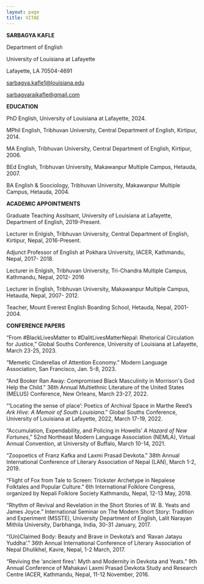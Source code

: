 ```yaml
---
layout: page
title: VITAE
---
```


**SARBAGYA KAFLE**

Department of English

University of Louisiana at Lafayette

Lafayette, LA 70504-4691

sarbagya.kafle1@louisiana.edu

sarbagyarajkafle@gmail.com
 

**EDUCATION** 

PhD English, University of Louisiana at Lafayette, 2024. 

MPhil English, Tribhuvan University, Central Department of English, Kirtipur, 2014. 

MA English, Tribhuvan University, Central Department of English, Kirtipur, 2006.

BEd English, Tribhuvan University, Makawanpur Multiple Campus, Hetauda, 2007.  

BA English & Soociology, Tribhuvan University, Makawanpur Multiple Campus, Hetauda, 2004.


**ACADEMIC APPOINTMENTS** 

Graduate Teaching Assitsant, University of Louisiana at Lafayette, Department of English, 2019-Present.

Lecturer in Enlgish, Tribhuvan University, Central Department of English, Kirtipur, Nepal, 2016-Present.

Adjunct Professor of English at Pokhara University, IACER, Kathmandu, Nepal, 2017- 2018. 

Lecturer in Enlgish, Tribhuvan University, Tri-Chandra Multiple Campus, Kathmandu, Nepal, 2012- 2016

Lecturer in English, Tribhuvan University, Makawanpur Multiple Campus, Hetauda, Nepal, 2007- 2012.  

Teacher, Mount Everest English Boarding School, Hetauda, Nepal, 2001-2004.


**CONFERENCE PAPERS**

“From #BlackLivesMatter to #DalitLivesMatterNepal: Rhetorical Circulation for Justice,” Global Souths Conference, University of Louisiana at Lafayette, March 23-25, 2023. 

“Memetic Cinderellas of Attention Economy.” Modern Language Association, San Francisco, Jan. 5-8, 2023. 

“And Booker Ran Away: Compromised Black Masculinity in Morrison's God Help the Child.” 36th Annual Multiethnic Literature of the United States (MELUS) Conference, New Orleans, March 23-27, 2022. 

“‘Locating the sense of place’: Poetics of Archival Space in Marthe Reed’s _Ark Hive: A Memoir of South Louisiana_.” Global Souths Conference, University of Louisiana at Lafayette, 2022, March 17-19, 2022.  

“Accumulation, Expendability, and Policing in Howells’ _A Hazard of New Fortunes_,” 52nd Northeast Modern Language Association (NEMLA), Virtual Annual Convention, at University of Buffalo, March 10-14, 2021.  

“Zoopoetics of Franz Kafka and Laxmi Prasad Devkota.” 38th Annual International Conference of Literary Association of Nepal (LAN), March 1-2, 2019. 

“Flight of Fox from Tale to Screen: Trickster Archetype in Nepalese Folktales and Popular Culture.” 6th International Folklore Congress, organized by Nepali Folklore Society Kathmandu, Nepal, 12-13 May, 2018.  

“Rhythm of Revival and Revelation in the Short Stories of W. B. Yeats and James Joyce.” International Seminar on The Modern Short Story: Tradition and Experiment (MSSTE), University Department of English, Lalit Narayan Mithila University, Darbhanga, India, 30-31 January, 2017.  

“(Un)Claimed Body: Beauty and Brave in Devkota’s and ‘Ravan Jatayu Yuddha’.” 36th Annual International Conference of Literary Association of Nepal Dhulikhel, Kavre, Nepal, 1-2 March, 2017. 

“Reviving the ‘ancient fires’: Myth and Modernity in Devkota and Yeats.” 9th Annual Conference of Mahakavi Laxmi Prasad Devkota Study and Research Centre IACER, Kathmandu, Nepal, 11-12 November, 2016.   
